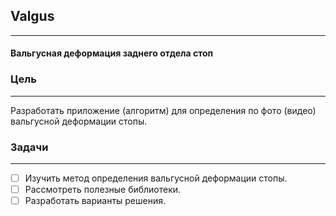 ## Valgus
___
#### Вальгусная деформация заднего отдела стоп

### Цель
___
Разработать приложение (алгоритм) для определения по фото (видео) вальгусной деформации стопы.

### **Задачи**
___
- [ ] Изучить метод определения вальгусной деформации стопы.
- [ ] Рассмотреть полезные библиотеки.
- [ ] Разработать варианты решения.
